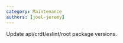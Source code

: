```yaml
---
category: Maintenance
authors: [joel-jeremy]
---
```


Update api/crdt/eslint/root package versions.
